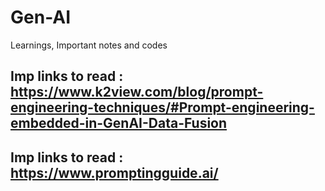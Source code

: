 # Gen-AI
Learnings, Important notes and codes


## Imp links to read : https://www.k2view.com/blog/prompt-engineering-techniques/#Prompt-engineering-embedded-in-GenAI-Data-Fusion
## Imp links to read : https://www.promptingguide.ai/